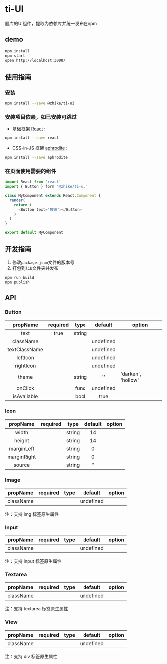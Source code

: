 # ti-UI
题库的UI组件，提取为依赖库并统一发布在npm

## demo

```bash
npm install
npm start
open http://localhost:3000/
```

## 使用指南

### 安装

```bash
npm install --save @zhike/ti-ui
```

### 安装项目依赖，如已安装可跳过

*  基础框架 [React][1] :
```bash
npm install --save react
```
*  CSS-in-JS 框架 [aphrodite][2] :
```bash
npm install --save aphrodite
```

### 在页面使用需要的组件

```javascript
import React from 'react'
import { Button } form '@zhike/ti-ui'

class MyComponent extends React.Component {
  render(
    return (
      <Button text="按钮"></Button>
    )
  )
}

export default MyComponent
```

## 开发指南

1. 修改`package.json`文件的版本号
2. 打包到`lib`文件夹并发布

```bash
npm run build
npm publish
```

## API

### Button

|propName     |required|type  |default  |option            |
|:-----------:|:------:|:----:|:-------:|------------------|
|text         |true    |string|         |                  |
|className    |        |      |undefined|                  |
|textClassName|        |      |undefined|                  |
|leftIcon     |        |      |undefined|                  |
|rightIcon    |        |      |undefined|                  |
|theme        |        |string|''       |'darken', 'hollow'|
|onClick      |        |func  |undefined|                  |
|isAvailable  |        |bool  |true     |                  |

### Icon

|propName   |required|type  |default  |option|
|:---------:|:------:|:----:|:-------:|------|
|width      |        |string|14       |      |
|height     |        |string|14       |      |
|marginLeft |        |string|0        |      |
|marginRight|        |string|0        |      |
|source     |        |string|''       |      |

### Image

|propName   |required|type  |default  |option|
|:---------:|:------:|:----:|:-------:|------|
|className  |        |      |undefined|      |

注：支持 img 标签原生属性

### Input

|propName   |required|type  |default  |option|
|:---------:|:------:|:----:|:-------:|------|
|className  |        |      |undefined|      |

注：支持 input 标签原生属性

### Textarea

|propName   |required|type  |default  |option|
|:---------:|:------:|:----:|:-------:|------|
|className  |        |      |undefined|      |

注：支持 textarea 标签原生属性

### View

|propName   |required|type  |default  |option|
|:---------:|:------:|:----:|:-------:|------|
|className  |        |      |undefined|      |

注：支持 div 标签原生属性

[1]: https://github.com/facebook/react
[2]: https://github.com/Khan/aphrodite

